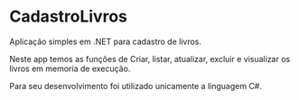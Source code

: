 # CadastroLivros

Aplicação simples em .NET para cadastro de livros.

Neste app temos as funções de Criar, listar, atualizar, excluir e visualizar os livros em memoria de execução.

Para seu desenvolvimento foi utilizado unicamente a linguagem C#.
